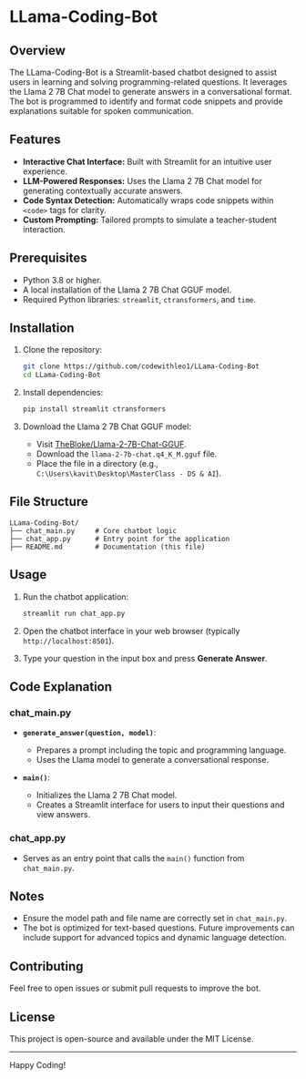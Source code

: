 # LLama-Coding-Bot

## Overview
The LLama-Coding-Bot is a Streamlit-based chatbot designed to assist users in learning and solving programming-related questions. It leverages the Llama 2 7B Chat model to generate answers in a conversational format. The bot is programmed to identify and format code snippets and provide explanations suitable for spoken communication.

## Features
- **Interactive Chat Interface:** Built with Streamlit for an intuitive user experience.
- **LLM-Powered Responses:** Uses the Llama 2 7B Chat model for generating contextually accurate answers.
- **Code Syntax Detection:** Automatically wraps code snippets within `<code>` tags for clarity.
- **Custom Prompting:** Tailored prompts to simulate a teacher-student interaction.

## Prerequisites
- Python 3.8 or higher.
- A local installation of the Llama 2 7B Chat GGUF model.
- Required Python libraries: `streamlit`, `ctransformers`, and `time`.

## Installation

1. Clone the repository:
   ```bash
   git clone https://github.com/codewithleo1/LLama-Coding-Bot
   cd LLama-Coding-Bot
   ```

2. Install dependencies:
   ```bash
   pip install streamlit ctransformers
   ```

3. Download the Llama 2 7B Chat GGUF model:
   - Visit [TheBloke/Llama-2-7B-Chat-GGUF](https://huggingface.co/TheBloke/Llama-2-7B-Chat-GGUF).
   - Download the `llama-2-7b-chat.q4_K_M.gguf` file.
   - Place the file in a directory (e.g., `C:\Users\kavit\Desktop\MasterClass - DS & AI`).

## File Structure
```
LLama-Coding-Bot/
├── chat_main.py     # Core chatbot logic
├── chat_app.py      # Entry point for the application
├── README.md        # Documentation (this file)
```

## Usage

1. Run the chatbot application:
   ```bash
   streamlit run chat_app.py
   ```

2. Open the chatbot interface in your web browser (typically `http://localhost:8501`).

3. Type your question in the input box and press **Generate Answer**.

## Code Explanation
### chat_main.py
- **`generate_answer(question, model)`**:
  - Prepares a prompt including the topic and programming language.
  - Uses the Llama model to generate a conversational response.

- **`main()`**:
  - Initializes the Llama 2 7B Chat model.
  - Creates a Streamlit interface for users to input their questions and view answers.

### chat_app.py
- Serves as an entry point that calls the `main()` function from `chat_main.py`.

## Notes
- Ensure the model path and file name are correctly set in `chat_main.py`.
- The bot is optimized for text-based questions. Future improvements can include support for advanced topics and dynamic language detection.

## Contributing
Feel free to open issues or submit pull requests to improve the bot.

## License
This project is open-source and available under the MIT License.

---
Happy Coding!
